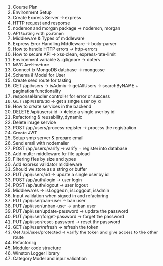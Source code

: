1.  Course Plan
2.  Environment Setup
3.  Create Express Server -> express
4.  HTTP request and response
5.  nodemon and morgan package -> nodemon, morgan
6.  API testing with postman
7.  Middleware & Types of middleware
8.  Express Error Handling Middleware -> body-parser
9.  How to handle HTTP errors -> http-errors
10. How to secure API -> xss-clean, express-rate-limit
11. Environment variable & .gitignore -> dotenv
12. MVC Architecture
13. Connect to MongoDB database -> mongoose
14. Schema & Model for User
15. Create seed route for tasting
16. GET /api/users -> isAdmin -> getAllUsers -> searchByNAME + pagination functionality
17. responseHandler controller for error or success
18. GET /api/users/:id -> get a single user by id
19. How to create services in the backend
20. DELETE /api/users/:id -> delete a single user by id
21. Refactoring & reusability, dynamic
22. Delete image service
23. POST /api/users/process-register -> process the registration
24. Create JWT
25. Setup smtp server & prepare email
26. Send email with nodemailer
27. POST /api/users/varify -> varify + register into database
28. Add multer middleware for file upload
29. Filtering files by size and types
30. Add express validator middleware
31. Should we store as a string or buffer
32. PUT /api/users/:id -> update a single user by id
33. POST /api/auth/login -> user login
34. POST /api/auth/logout -> user logout
35. Middlewares -> isLoggedin, isLoggout, isAdmin
36. Input validation when signed in and refactoring
37. PUT /api/user/ban-user -> ban user
38. PUT /api/user/unban-user -> unban user
39. PUT /api/user/update-password -> update the password
40. PUT /api/user/forget-password -> forget the password
41. PUT /api/user/reset-password -> reset the password
42. GET /api/user/refresh -> refresh the token
43. Get /api/user/protected -> varify the token and give access to the other route
44. Refactoring
45. Moduler code structure
46. Winston Logger library
47. Category Model and input validation
